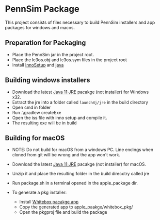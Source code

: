 # PennSim Package

This project consists of files necessary to build PennSim installers and app packages for windows and macos.

## Preparation for Packaging
- Place the PennSim jar in the project root.
- Place the lc3os.obj and lc3os.sym files in the project root
- Install [InnoSetup]() and [java](adoptopenjdk.net)

## Building windows installers
- Download the latest [Java 11 JRE](https://adoptopenjdk.net/releases.html) pacakge (not installer) for Windows x32.
- Extract the jre into a folder called `launch4j/jre` in the build directory
- Open cmd in folder
- Run .\gradlew createExe
- Open the iss file with inno setup and compile it.
- The resulting exe will be in build

## Building for macOS
- NOTE: Do not build for macOS from a windows PC. Line endings when cloned from git will be wrong and the app won't work.

- Download the latest [Java 11 JRE](https://adoptopenjdk.net/releases.html) pacakge (not installer) for macOS.
- Unzip it and place the resulting folder in the build direcotry called jre
- Run package.sh in a terminal opened in the apple_package dir.
- To generate a pkg installer:
    - Install [Whitebox pacakge app](http://s.sudre.free.fr/Software/Packages/about.html)
    - Copy the generated app to apple_paakge/whitebox_pkg/
    - Open the pkgproj file and build the package
